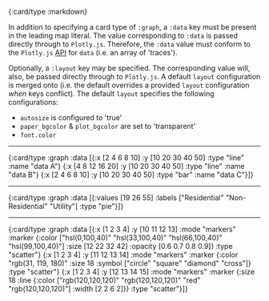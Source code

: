 {:card/type :markdown}

In addition to specifying a card type of `:graph`, a `:data` key must be present in the leading map literal. 
The value corresponding to `:data` is passed directly through to `Plotly.js`.
Therefore, the `:data` value must conform to the `Plotly.js` [API](https://plotly.com/javascript/reference/index/) for `data` (i.e. an array of 'traces').


Optionally, a `:layout` key may be specified. The corresponding value will, also, be passed directly through to `Plotly.js`.
A default `layout` configuration is merged onto (i.e. the default overrides a provided `layout` configuration _when_ keys conflict).
The default `layout` specifies the following configurations:
* `autosize` is configured to 'true'
* `paper_bgcolor` & `plot_bgcolor` are set to 'transparent'
* `font.color`

----

{:card/type :graph
 :data [{:x [2 4 6 8 10]
         :y [10 20 30 40 50]
         :type "line"
         :name "data A"}
        {:x [4 8 12 16 20]
         :y [10 20 30 40 50]
         :type "line"
         :name "data B"}
        {:x [2 4 6 8 10]
         :y [10 20 30 40 50]
         :type "bar"
         :name "data C"}]}

----

{:card/type :graph
 :data [{:values [19 26 55]
         :labels ["Residential" "Non-Residential" "Utility"]
         :type "pie"}]}

----

{:card/type :graph
   :data [{:x [1 2 3 4]
           :y [10 11 12 13]
           :mode "markers"
           :marker {:color ["hsl(0,100,40)" "hsl(33,100,40)" "hsl(66,100,40)" "hsl(99,100,40)"]
                    :size [12 22 32 42]
                    :opacity [0.6 0.7 0.8 0.9]}
           :type "scatter"}
          {:x [1 2 3 4]
           :y [11 12 13 14]
           :mode "markers"
           :marker {:color "rgb(31, 119, 180)"
                    :size 18
                    :symbol ["circle" "square" "diamond" "cross"]}
           :type "scatter"}
          {:x [1 2 3 4]
           :y [12 13 14 15]
           :mode "markers"
           :marker {:size 18
                    :line {:color ["rgb(120,120,120)" "rgb(120,120,120)" "red" "rgb(120,120,120)"]
                           :width [2 2 6 2]}}
           :type "scatter"}]}